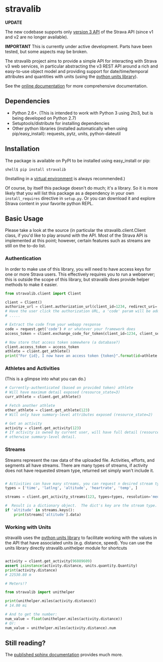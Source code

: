 # stravalib

**UPDATE**

The new codebase supports only [version 3 API](http://strava.github.io/api/) of the Strava API (since v1 and v2 are no longer available).

**IMPORTANT**
This is currently under active development.  Parts have been tested, but some aspects may be broken.

The stravalib project aims to provide a simple API for interacting with Strava v3 web services, in particular
abstracting the v3 REST API around a rich and easy-to-use object model and providing support for date/time/temporal attributes
and quantities with units (using the [python units library](http://pypi.python.org/pypi/units)).

See the [online documentation](http://pythonhosted.org/stravalib/) for more comprehensive documentation.

## Dependencies

* Python 2.6+.  (This is intended to work with Python 3 using 2to3, but is being developed on Python 2.7)
* Setuptools/distribute for installing dependencies
* Other python libraries (installed automatically when using pip/easy_install): requests, pytz, units, python-dateutil

## Installation

The package is available on PyPI to be installed using easy_install or pip:

``` none
shell$ pip install stravalib
```

(Installing in a [virtual environment](https://pypi.python.org/pypi/virtualenv) is always recommended.)

Of course, by itself this package doesn't do much; it's a library.  So it is more likely that you will
list this package as a dependency in your own `install_requires` directive in `setup.py`.  Or you can
download it and explore Strava content in your favorite python REPL.

## Basic Usage

Please take a look at the source (in particular the stravalib.client.Client class, if you'd like to play around with the
API.  Most of the Strava API is implemented at this point; however, certain features such as streams are still on the
to-do list.

### Authentication

In order to make use of this library, you will need to have access keys for one or more Strava users. This
effectively requires you to run a webserver; this is outside the scope of this library, but stravalib does provide helper methods to make it easier.

```python
from stravalib.client import Client

client = Client()
authorize_url = client.authorization_url(client_id=1234, redirect_uri='http://localhost:8282/authorized')
# Have the user click the authorization URL, a 'code' param will be added to the redirect_uri
# .....

# Extract the code from your webapp response
code = request.get('code') # or whatever your framework does
access_token = client.exchange_code_for_token(client_id=1234, client_secret='asdf1234', code=code)

# Now store that access token somewhere (a database?)
client.access_token = access_token
athlete = client.get_athlete()
print("For {id}, I now have an access token {token}".format(id=athlete.id, token=access_token))
```

### Athletes and Activities

(This is a glimpse into what you can do.)

```python
# Currently-authenticated (based on provided token) athlete
# Will have maximum detail exposed (resource_state=3)
curr_athlete = client.get_athlete()

# Fetch another athlete
other_athlete = client.get_athlete(123)
# Will only have summary-level attributes exposed (resource_state=2)

# Get an activity
activity = client.get_activity(123)
# If activity is owned by current user, will have full detail (resource_state=3)
# otherwise summary-level detail.
```

### Streams

Streams represent the raw data of the uploaded file. Activities, efforts, and
segments all have streams. There are many types of streams, if activity does
not have requested stream type, returned set simply won't include it.

```python

# Activities can have many streams, you can request n desired stream types
types = ['time', 'latlng', 'altitude', 'heartrate', 'temp', ]

streams = client.get_activity_streams(123, types=types, resolution='medium')

#  Result is a dictionary object.  The dict's key are the stream type.
if 'altitude' in streams.keys():
    print(streams['altitude'].data)

```


### Working with Units

stravalib uses the [python units library](https://pypi.python.org/pypi/units/) to facilitate working
with the values in the API that have associated units (e.g. distance, speed).  You can use the units library
directly
stravalib.unithelper module for shortcuts

```python

activity = client.get_activity(96089609)
assert isinstance(activity.distance, units.quantity.Quantity)
print(activity.distance)
# 22530.80 m

# Meters!?

from stravalib import unithelper

print(unithelper.miles(activity.distance))
# 14.00 mi

# And to get the number:
num_value = float(unithelper.miles(activity.distance))
# Or:
num_value = unithelper.miles(activity.distance).num
```

## Still reading?

The [published sphinx documentation](http://pythonhosted.org/stravalib/) provides much more.
